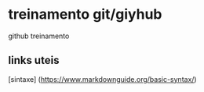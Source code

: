# treinamento git/giyhub
github treinamento 

## links uteis

[sintaxe]
(https://www.markdownguide.org/basic-syntax/)
